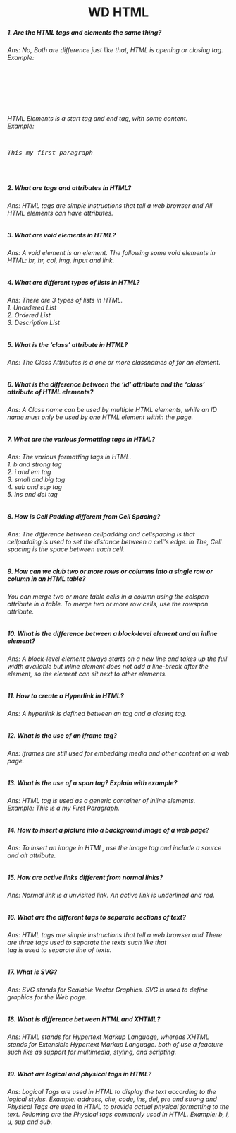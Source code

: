<h1 align="center"> WD HTML </h1>

<h5> 1.  Are the HTML tags and elements the same thing? <h5>
<h6> Ans: No, Both are difference just like that, HTML is opening or closing tag. <br> Example: <pre> <p> </p> </pre> <br> HTML Elements is a start tag and end tag, with some content. <br> Example: <pre> <p>This my first paragraph</p> </pre> </h6>

<h5> 2. What are tags and attributes in HTML? </h5>
<h6> Ans: HTML tags are simple instructions that tell a web browser and All HTML elements can have attributes.</h6>

<h5> 3. What are void elements in HTML? </h5>
<h6> Ans: A void element is an element. The following some void elements in HTML: br, hr, col, img, input and link.</h6>

<h5> 4. What are different types of lists in HTML? </h5>
<h6> Ans: There are 3 types of lists in HTML. <br> 1. Unordered List <br> 2. Ordered List <br> 3. Description List <br>
 
 <h5> 5. What is the ‘class’ attribute in HTML? </h5>
 <h6> Ans: The Class Attributes is a one or more classnames of for an element. </h6>
 
 <h5> 6. What is the difference between the ‘id’ attribute and the ‘class’ attribute of HTML
elements? </h5>
<h6> Ans: A Class name can be used by multiple HTML elements, while an ID name must only be used by one HTML element within the page. </h6>

<h5> 7. What are the various formatting tags in HTML? </h5>
<h6> Ans: The various formatting tags in HTML. <br> 1. b and strong tag <br> 2. i and em tag <br> 3. small and big tag <br> 4. sub and sup tag <br> 5. ins and del tag

<h5> 8. How is Cell Padding different from Cell Spacing? </h5>
<h6> Ans: The difference between cellpadding and cellspacing is that cellpadding is used to set the distance between a cell's edge. In The, Cell spacing is the space between each cell.</h6>

<h5> 9. How can we club two or more rows or columns into a single row or column in an HTML
table? </h5>
<h6> You can merge two or more table cells in a column using the colspan attribute in a <td> table. To merge two or more row cells, use the rowspan attribute. </h6>

<h5> 10. What is the difference between a block-level element and an inline element? </h5>
<h6> Ans: A block-level element always starts on a new line and takes up the full width available but inline element does not add a line-break after the element, so the element can sit next to other elements.

<h5> 11. How to create a Hyperlink in HTML? </h5>
<h6> Ans: A hyperlink is defined between an <a> tag and a closing </a> tag.

<h5> 12. What is the use of an iframe tag? </h5>
<h6> Ans: iframes are still used for embedding media and other content on a web page. </h6>

<h5> 13. What is the use of a span tag? Explain with example? </h5>
<h6> Ans: HTML <span> tag is used as a generic container of inline elements. <br> Example: This is a my <span> First Paragraph</span>. </h6>

<h5> 14. How to insert a picture into a background image of a web page? </h5>
<h6> Ans: To insert an image in HTML, use the image tag and include a source and alt attribute. </h6>

<h5> 15. How are active links different from normal links? </h5>
<h6> Ans: Normal link is a unvisited link. An active link is underlined and red. 

<h5> 16. What are the different tags to separate sections of text? </h5>
<h6> Ans: HTML tags are simple instructions that tell a web browser and There are three tags used to separate the texts such like that <br> tag is used to separate line of texts.

<h5> 17. What is SVG? </h5>
<h6> Ans: SVG stands for Scalable Vector Graphics. SVG is used to define graphics for the Web page. </h6>

<h5> 18. What is difference between HTML and XHTML? </h5>
<h6> Ans: HTML stands for Hypertext Markup Language, whereas XHTML stands for Extensible Hypertext Markup Language. both of use a feacture such like as support for  multimedia, styling, and scripting. </h6> 

<h5> 19. What are logical and physical tags in HTML? </h6>
<h6> Ans: Logical Tags are used in HTML to display the text according to the logical styles. Example: address, cite, code, ins, del, pre and strong and Physical Tags are used in HTML to provide actual physical formatting to the text. Following are the Physical tags commonly used in HTML. Example: b, i, u, sup and sub.
